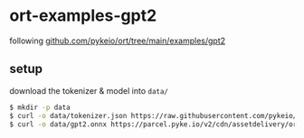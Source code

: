 # ort-examples-gpt2

following [github.com/pykeio/ort/tree/main/examples/gpt2](https://github.com/pykeio/ort/tree/main/examples/gpt2)

## setup

download the tokenizer & model into `data/`

```bash
$ mkdir -p data
$ curl -o data/tokenizer.json https://raw.githubusercontent.com/pykeio/ort/refs/heads/main/examples/gpt2/data/tokenizer.json   
$ curl -o data/gpt2.onnx https://parcel.pyke.io/v2/cdn/assetdelivery/ortrsv2/ex_models/gpt2.onnx  
```
